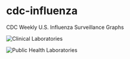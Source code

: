 # cdc-influenza
CDC Weekly U.S. Influenza Surveillance Graphs

![Clinical Laboratories](https://www.cdc.gov/flu/weekly/WeeklyArchives2023-2024/images/WHONPHL29_small.gif?raw=true)

![Public Health Laboratories](https://www.cdc.gov/flu/weekly/weeklyarchives2023-2024/images/WHOPHL29_small.gif?raw=true)
        